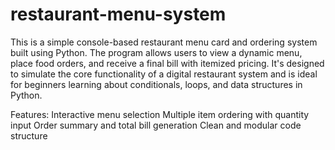 # restaurant-menu-system
This is a simple console-based restaurant menu card and ordering system built using Python. The program allows users to view a dynamic menu, place food orders, and receive a final bill with itemized pricing. It's designed to simulate the core functionality of a digital restaurant system and is ideal for beginners learning about conditionals, loops, and data structures in Python.

Features:
Interactive menu selection
Multiple item ordering with quantity input
Order summary and total bill generation
Clean and modular code structure
